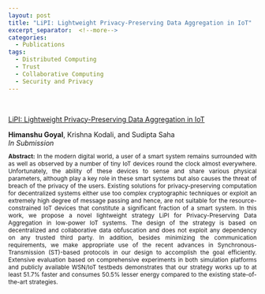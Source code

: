 ```yaml
---
layout: post
title: "LiPI: Lightweight Privacy-Preserving Data Aggregation in IoT"
excerpt_separator:  <!--more-->
categories:
  - Publications
tags:
  - Distributed Computing
  - Trust
  - Collaborative Computing
  - Security and Privacy
---
```

<br>

<a href="https://arxiv.org/abs/2207.12197" target="_blank">LiPI: Lightweight Privacy-Preserving Data Aggregation in IoT</a>
<div class="authors"><b>Himanshu Goyal</b>, Krishna Kodali, and Sudipta Saha
</div> 
<!-- To appear in 
<i>Proceedings of the VLDB Endowment, Volume 16, 2022</i> -->
<div class="authors"><i>In Submission </i></div>

<p style="text-align: justify; font-size:85%;"><b>Abstract:</b> In the modern digital world, a user of a smart system remains surrounded with as well as observed by a number of tiny IoT devices round the clock almost everywhere. Unfortunately, the ability of these devices to sense and share various physical parameters, although play a key role in these smart systems but also causes the threat of breach of the privacy of the users. Existing solutions for privacy-preserving computation for decentralized systems either use too complex cryptographic techniques or exploit an extremely high degree of message passing and hence, are not suitable for the resource-constrained IoT devices that constitute a significant fraction of a smart system. In this work, we propose a novel lightweight strategy LiPI for Privacy-Preserving Data Aggregation in low-power IoT systems. The design of the strategy is based on decentralized and collaborative data obfuscation and does not exploit any dependency on any trusted third party. In addition, besides minimizing the communication requirements, we make appropriate use of the recent advances in Synchronous-Transmission (ST)-based protocols in our design to accomplish the goal efficiently. Extensive evaluation based on comprehensive experiments in both simulation platforms and publicly available WSN/IoT testbeds demonstrates that our strategy works up to at least 51.7% faster and consumes 50.5% lesser energy compared to the existing state-of-the-art strategies.
</p>

<!--
<details>
   <summary><b><i>Paper Reviews</i></b></summary>
    <div style="font-size:80%;">
    <b>Remark:</b> The final draft incorporates several suggestions provided in the reviews.
    <li> <b>Review 1:</b>
      <ul>
        <li> <i> What are major strengths? </i> </li>
        <ul>
          <li> The paper exhibits sufficient novelty. </li>
          <li> The work is properly presented and the text is well-written. </li>
          <li> Sufficient evaluation and technical depth are exhibited. </li>
        </ul>
        <li> <i> What are shortcomings? </i> </li>
        <ul>
          <li> There are no noteworthy drawbacks for this paper. </li>
        </ul>
      </ul>
    </li>
    
  <li> <b>Review 2:</b>
    <ul>
      <li> <i> What are major strengths? </i> </li>
      <ul>
        <li> This paper proposes a framework ReLI to efficiently achieve Byzantine Consensus in Low-Power IoT-Systems. </li>
        <li> The proposed scheme leverages Synchrous Transmission (ST) based communication mechanism among IoT devices. </li>
        <li> The performance of the proposed scheme was evaluated by implementations in Cooja as well as IoT/WSN testbeds DCube and FlockLab composed of 45 and 24 TelosB motes, where the algorithms were implemented in Contiki OS for TelosB motes. </li>
        <li>   The paper shows that ReLI can operate up to 80% faster and consume up to 78% less radio-on time compared to the traditional implementation of the strategy in a publicly available IoT/WSN testbed containing 45 nodes. </li>
      </ul>
      <li> <i> What are shortcomings? </i> </li>
      <ul>
        <li> The performance analysis was done for relatively small number of IoT nodes, just up to 45 nodes.
             Analysis on scalability is required with increased IoT nodes. </li>
      </ul>
    </ul>
  </li>

  <li> <b>Review 3:</b>
    <ul>
      <li> <i> What are major strengths? </i> </li>
      <ul>
        <li> This paper proposes a framework named ReLI to achieve Byzantine consensus in low-power IoT systems.
             Its performance is well demonstrated by implementation.   </li>
      </ul>
      <li> <i> What are shortcomings? </i> </li>
      <ul>
        <li> Readability is low because of paper organization.
             For example, although Fig. 1 appears in p.5 (Section IV), it is referred in p.3 (Section III).    </li>
      </ul>
    </ul>
  </li>

  <div style="font-size:80%;">
   
</details>
-->